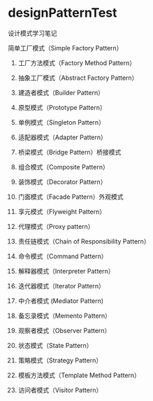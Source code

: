 # designPatternTest
设计模式学习笔记

简单工厂模式（Simple Factory Pattern）

1) 工厂方法模式（Factory Method Pattern）

2) 抽象工厂模式（Abstract Factory Pattern）

3) 建造者模式（Builder Pattern）

4) 原型模式（Prototype Pattern）

5) 单例模式（Singleton Pattern）

6) 适配器模式（Adapter Pattern）

7) 桥梁模式（Bridge Pattern）桥接模式

8) 组合模式（Composite Pattern）

9) 装饰模式（Decorator Pattern）

10) 门面模式（Facade Pattern）外观模式

11) 享元模式（Flyweight Pattern）

12) 代理模式（Proxy pattern）

13) 责任链模式（Chain of Responsibility Pattern）

14) 命令模式（Command Pattern）

15) 解释器模式（Interpreter Pattern）

16) 迭代器模式（Iterator Pattern）

17) 中介者模式 (Mediator Pattern)

18) 备忘录模式（Memento Pattern）

19) 观察者模式（Observer Pattern）

20) 状态模式（State Pattern）

21) 策略模式（Strategy Pattern）

22) 模板方法模式（Template Method Pattern）

23) 访问者模式（Visitor Pattern）
